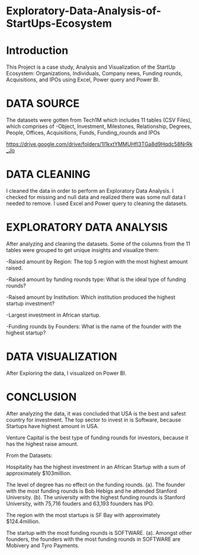 # Exploratory-Data-Analysis-of-StartUps-Ecosystem

# Introduction

This Project is a case study, Analysis and Visualization of the StartUp Ecosystem: Organizations, Individuals, Company news, Funding rounds, Acquisitions, and IPOs using Excel, Power query and Power BI.

# DATA SOURCE

The datasets were gotten from Tech1M which includes 11 tables (CSV Files), which comprises of -Object, Investment, Milestones, Relationship, Degrees, People, Offices, Acquisitions, Funds, Funding_rounds and IPOs

https://drive.google.com/drive/folders/1I1kxtYMMUHfl3TGa8d9Hqdc58NrRk_Jo

# DATA CLEANING

I cleaned the data in order to perform an Exploratory Data Analysis. I checked for missing and null data and realized there was some null data I needed to remove. I used Excel and Power query to cleaning the datasets.

# EXPLORATORY DATA ANALYSIS

After analyzing and cleaning the datasets. Some of the columns from the 11 tables were grouped to get unique insights and visualize them:

-Raised amount by Region: The top 5 region with the most highest amount raised.

-Raised amount by funding rounds type: What is the ideal type of funding rounds?

-Raised amount by Institution: Which institution produced the highest startup investment?

-Largest investment in African startup.

-Funding rounds by Founders: What is the name of the founder with the highest startup?

# DATA VISUALIZATION

After Exploring the data, I visualized on Power BI.

# CONCLUSION

After analyzing the data, it was concluded that USA is the best and safest country for investment. The top sector to invest in is Software, because Startups have highest amount in USA.

Venture Capital is the best type of funding rounds for investors, because it has the highest raise amount.

From the Datasets:

Hospitality has the highest investment in an African Startup with a sum of approximately $103million.

The level of degree has no effect on the funding rounds. (a). The founder with the most funding rounds is Bob Hebigs and he attended Stanford University. (b). The university with the highest funding rounds is Stanford University, with 75,716 fouders and 63,193 founders has IPO.

The region with the most startups is SF Bay with approximately $124.4million.

The startup with the most funding rounds is SOFTWARE. (a). Amongst other founders, the founders with the most funding rounds in SOFTWARE are Mobivery and Tyro Payments.

